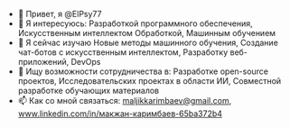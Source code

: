 - 👋 Привет, я @ElPsy77
- 👀 Я интересуюсь: Разработкой программного обеспечения, Искусственным интеллектом Обработкой, Машинным обучением
- 🌱 Я сейчас изучаю Новые методы машинного обучения, Создание чат-ботов с искусственным интеллектом, Разработку веб-приложений, DevOps
- 💞️ Ищу возможности сотрудничества в: Разработке open-source проектов, Исследовательских проектах в области ИИ, Совместной разработке обучающих материалов
- 📫 Как со мной связаться: maljikkarimbaev@gmail.com, www.linkedin.com/in/макжан-каримбаев-65ba372b4


<!---
ElPsy77/ElPsy77 is a ✨ special ✨ repository because its `README.md` (this file) appears on your GitHub profile.
You can click the Preview link to take a look at your changes.
--->

